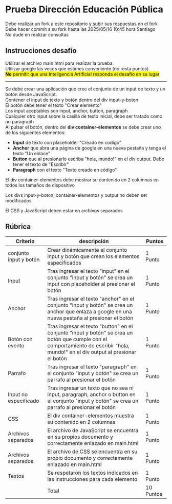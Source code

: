 # Prueba Dirección Educación Pública
Debe realizar un fork a este repositorio y subir sus respuestas en el fork\
Debe hacer commit a su fork hasta las 2025/05/16 10:45 hora Santiago\
No dude en realizar consultas
## Instrucciones desafio

Utilizar el archivo main.html para realizar la prueba\
Utilizar google las veces que estimes conveniente (no resta puntos)\
<mark>__No__ permitir que una Inteligencia Artificial responda el desafio en su lugar</mark>

---

Se debe crear una aplicación que cree el conjunto de un input de texto y un botón desde JavaScript.\
Contener el input de texto y botón dentro del div input-y-boton\
El botón debe tener el texto "Crear elemento"\
Los input aceptables son input, anchor, button, paragraph\
Cualquier otro input sobre la casilla de texto inicial, debe ser tratado como un paragraph\
Al pulsar el botón, dentro del __div container-elementos__ se debe crear uno de los siguientes elementos:

- __Input__ de texto con placeholder "Creado en código"
- __Anchor__ que abra una página de google en una nueva pestaña y tenga el texto "Un enlace"
- __Button__ que al presionarlo escriba "hola, mundo!" en el div output. Debe tener el texto de "Escribir"
- __Paragraph__ con el texto "Texto creado en código"

El div container-elementos debe mostrar su contenido en 2 columnas en todos los tamaños de dispositivo

Los divs input-y-boton, container-elementos y output no deben ser modificados

El CSS y JavaScript deben estar en archivos separados

## Rúbrica
|Criterio | descripción | Puntos |
|-|-|-|
|conjunto input y botón| Crear dinámicamente el conjunto input y botón que crean los elementos especificados | 1 Punto|
|Input|Tras ingresar el texto "input" en el conjunto "input y botón" se crea un input con placeholder al presionar el botón| 1 Punto |
|Anchor|Tras ingresar el texto "anchor" en el conjunto "input y botón" se crea un anchor que enlaza a google en una nueva pestaña al presionar el botón| 1 Punto|
|Botón con evento|Tras ingresar el texto "button" en el conjunto "input y botón" se crea un botón que cumple con el comportamiento de escribir "hola, mundo!" en el div output al presionar el botón| 1 Punto|
|Parrafo|Tras ingresar el texto "paragraph" en el conjunto "input y botón" se crea un parrafo al presionar el botón| 1 Punto|
|Input no especificado|Tras ingresar un texto que no sea ni input, paragraph, anchor o button en el conjunto "input y botón" se crea un parrafo al presionar el botón| 1 Punto |
|CSS|El div container-elementos muestra su contenido en 2 columnas| 1 Punto |
|Archivos separados| El archivo de JavaScript se encuentra en su propios documento y correctamente enlazado en main.html| 1 Punto|
|Archivos separados| El archivo de CSS se encuentra en su propio documento y correctamente enlazado en main.html| 1 Punto|
|Textos|Se respetaron los textos indicados en las instrucciones para cada elemento| 1 Punto| 
||Total|10 Puntos|

